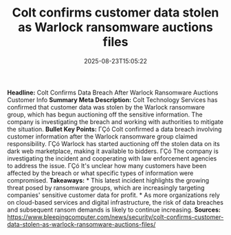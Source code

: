 ﻿---
title: "Colt confirms customer data stolen as Warlock ransomware auctions files"
date: "2025-08-23T15:05:22"
category: "Markets"
summary: ""
slug: "colt confirms customer data stolen as warlock ransomware auc"
source_urls:
  - "https://www.bleepingcomputer.com/news/security/colt-confirms-customer-data-stolen-as-warlock-ransomware-auctions-files/"
seo:
  title: "Colt confirms customer data stolen as Warlock ransomware auctions files | Hash n Hedge"
  description: ""
  keywords: ["news", "markets", "brief"]
---
**Headline:** Colt Confirms Data Breach After Warlock Ransomware Auctions Customer Info  **Summary Meta Description:**  Colt Technology Services has confirmed that customer data was stolen by the Warlock ransomware group, which has begun auctioning off the sensitive information. The company is investigating the breach and working with authorities to mitigate the situation.  **Bullet Key Points:**  ΓÇó Colt confirmed a data breach involving customer information after the Warlock ransomware group claimed responsibility. ΓÇó Warlock has started auctioning off the stolen data on its dark web marketplace, making it available to bidders. ΓÇó The company is investigating the incident and cooperating with law enforcement agencies to address the issue. ΓÇó It's unclear how many customers have been affected by the breach or what specific types of information were compromised.  **Takeaways:**  * This latest incident highlights the growing threat posed by ransomware groups, which are increasingly targeting companies' sensitive customer data for profit. * As more organizations rely on cloud-based services and digital infrastructure, the risk of data breaches and subsequent ransom demands is likely to continue increasing.  **Sources:**  https://www.bleepingcomputer.com/news/security/colt-confirms-customer-data-stolen-as-warlock-ransomware-auctions-files/ 
